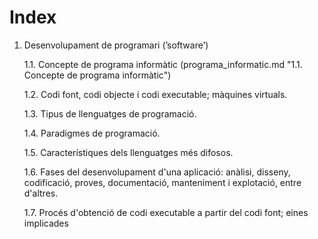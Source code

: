 # Index
1. Desenvolupament de programari (’software’)

	1.1. Concepte de programa informàtic (programa_informatic.md "1.1. Concepte de programa informàtic")

	1.2. Codi font, codi objecte i codi executable; màquines virtuals.

	1.3. Tipus de llenguatges de programació.

	1.4. Paradigmes de programació.

	1.5. Característiques dels llenguatges més difosos.

	1.6. Fases del desenvolupament d'una aplicació: anàlisi, disseny, codificació, proves, documentació, manteniment i explotació, entre d'altres.

	1.7. Procés d'obtenció de codi executable a partir del codi font; eines implicades
